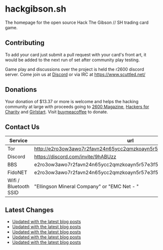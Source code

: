 # hackgibson.sh
The homepage for the open source Hack The Gibson // SH trading card game.


## Contributing

To add your card just submit a pull request with your card's front art, it would be added to the next run of set after community play testing.

Game play and discussions over the project is held the r2600 discord server. Come join us at [Discord](https://discord.com/invite/9hABUzz) or via IRC at https://www.scuttled.net/


## Donations

Your donation of $13.37 or more is welcome and helps the hacking community at large with proceeds going to [2600 Magazine](https://2600.com/), [Hackers for Charity](https://hackersforcharity.org) and [Girlstart](https://girlstart.org).  Visit [buymeacoffee](https://www.buymeacoffee.com/hackgibson.sh) to donate.


## Contact Us

Service | url
-|-
Tor | http://e2ro3ow3awo7r2favn24n65ycc2qmzkoayn5r57e3f56nvjwdcgg32ad.onion
Discord | https://discord.com/invite/9hABUzz
BBS | e2ro3ow3awo7r2favn24n65ycc2qmzkoayn5r57e3f56nvjwdcgg32ad.onion:23
FidoNET | e2ro3ow3awo7r2favn24n65ycc2qmzkoayn5r57e3f56nvjwdcgg32ad.onion:24554
Wifi / Bluetooth SSID | "Ellingson Mineral Company" or "EMC Net - <fidonet address>"

## Latest Changes
<!-- BLOG-POST-LIST:START -->
- [Updated with the latest blog posts](https://github.com/DFW2600/hackgibson.sh/commit/fa5ee2f41589a69fb68ba39aaf4b68939f023481)
- [Updated with the latest blog posts](https://github.com/DFW2600/hackgibson.sh/commit/dc3ab42d1f536777f9efb6a16d32782b9c73f765)
- [Updated with the latest blog posts](https://github.com/DFW2600/hackgibson.sh/commit/19f03e67aaec7e03a2e7b9e41dea41597fe44c6f)
- [Updated with the latest blog posts](https://github.com/DFW2600/hackgibson.sh/commit/07ebf2d669b98fc3f93e6f46e835ff6d831c4b31)
- [Updated with the latest blog posts](https://github.com/DFW2600/hackgibson.sh/commit/6c3d2862fd5754be5ac51f68ca3ea27bc8687bab)
<!-- BLOG-POST-LIST:END -->
